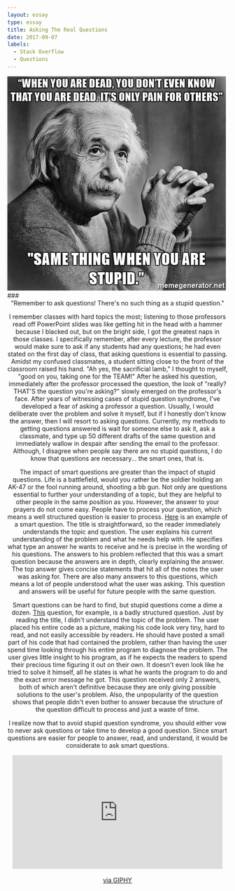 ```yaml
---
layout: essay
type: essay
title: Asking The Real Questions
date: 2017-09-07
labels:
  - Stack Overflow
  - Questions
---
```

<img class = "ui medium centered image" src = "../images/stupid.jpg">
### <center> "Remember to ask questions! There's no such thing as a stupid question." 


I remember classes with hard topics the most; listening to those professors read off PowerPoint slides was like getting hit in the head with a hammer because I blacked out, but on the bright side, I got the greatest naps in those classes. I specifically remember, after every lecture, the professor would make sure to ask if any students had any questions; he had even stated on the first day of class, that asking questions is essential to passing. Amidst my confused classmates, a student sitting close to the front of the classroom raised his hand. "Ah yes, the sacrificial lamb," I thought to myself, "good on you, taking one for the TEAM!" After he asked his question, immediately after the professor processed the question, the look of "really? THAT'S the question you're asking?" slowly emerged on the professor's face. After years of witnessing cases of stupid question syndrome, I've developed a fear of asking a professor a question. Usually, I would deliberate over the problem and solve it myself, but if I honestly don't know the answer, then I will resort to asking questions. Currently, my methods to getting questions answered is wait for someone else to ask it, ask a classmate, and type up 50 different drafts of the same question and immediately wallow in despair after sending the email to the professor. Although, I disagree when people say there are no stupid questions, I do know that questions are necessary... the smart ones, that is.


The impact of smart questions are greater than the impact of stupid questions. Life is a battlefield, would you rather be the soldier holding an AK-47 or the fool running around, shooting a bb gun. Not only are questions essential to further your understanding of a topic, but they are helpful to other people in the same position as you. However, the answer to your prayers do not come easy. People have to process your question, which means a well structured question is easier to process. <a href = "https://stackoverflow.com/questions/79923/what-and-where-are-the-stack-and-heap"> Here</a> is an example of a smart question. The title is straightforward, so the reader immediately understands the topic and question. The user explains his current understanding of the problem and what he needs help with. He specifies what type an answer he wants to receive and he is precise in the wording of his questions. The answers to his problem reflected that this was a smart question because the answers are in depth, clearly explaining the answer. The top answer gives concise statements that hit all of the notes the user was asking for. There are also many answers to this questions, which means a lot of people understood what the user was asking. This question and answers will be useful for future people with the same question.


Smart questions can be hard to find, but stupid questions come a dime a dozen. <a href= "https://stackoverflow.com/questions/44321574/conversion-from-string-system-data-datarowview-to-type-integer-is-not-valid?rq=1">This</a> question, for example, is a badly structured question. Just by reading the title, I didn't understand the topic of the problem. The user placed his entire code as a picture, making his code look very tiny, hard to read, and not easily accessible by readers. He should have posted a small part of his code that had contained the problem, rather than having the user spend time looking through his entire program to diagnose the problem. The user gives little insight to his program, as if he expects the readers to spend their precious time figuring it out on their own. It doesn't even look like he tried to solve it himself, all he states is what he wants the program to do and the exact error message he got. This question received only 2 answers, both of which aren't definitive because they are only giving possible solutions to the user's problem. Also, the unpopularity of the question shows that people didn't even bother to answer because the structure of the question difficult to process and just a waste of time. 


I realize now that to avoid stupid question syndrome, you should either vow to never ask questions or take time to develop a good question. Since smart questions are easier for people to answer, read, and understand, it would be considerate to ask smart questions. 


<iframe src="https://giphy.com/embed/Hi2KhyRc9HUty" width="480" height="259" frameBorder="0" class="giphy-embed" allowFullScreen></iframe><p><a href="https://giphy.com/gifs/Hi2KhyRc9HUty">via GIPHY</a></p>

